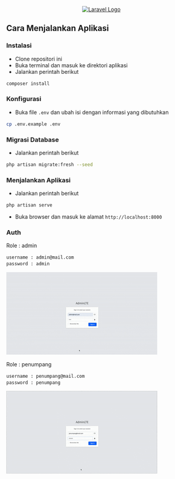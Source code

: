 <p align="center"><a href="https://laravel.com" target="_blank"><img src="https://raw.githubusercontent.com/laravel/art/master/logo-lockup/5%20SVG/2%20CMYK/1%20Full%20Color/laravel-logolockup-cmyk-red.svg" width="400" alt="Laravel Logo"></a></p>

## Cara Menjalankan Aplikasi

### Instalasi
- Clone repositori ini
- Buka terminal dan masuk ke direktori aplikasi
- Jalankan perintah berikut
```bash
composer install
```

### Konfigurasi
- Buka file `.env` dan ubah isi dengan informasi yang dibutuhkan
```bash
cp .env.example .env
```

### Migrasi Database
- Jalankan perintah berikut
```bash
php artisan migrate:fresh --seed
```

### Menjalankan Aplikasi
- Jalankan perintah berikut
```bash
php artisan serve
```
- Buka browser dan masuk ke alamat `http://localhost:8000`

### Auth
Role : admin
```bash
username : admin@mail.com
password : admin    
```

![admin](demo-admin.gif)

Role : penumpang
```bash
username : penumpang@mail.com
password : penumpang
```
![penumpang](demo-penumpang.gif)
